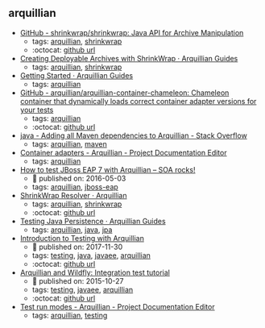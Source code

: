 arquillian 
---
* [GitHub - shrinkwrap/shrinkwrap: Java API for Archive Manipulation](https://github.com/shrinkwrap/shrinkwrap)
    * tags: [arquillian](../tags/arquillian.md), [shrinkwrap](../tags/shrinkwrap.md)
    * :octocat: [github url](https://github.com/shrinkwrap/shrinkwrap)
* [Creating Deployable Archives with ShrinkWrap · Arquillian Guides](http://arquillian.org/guides/shrinkwrap_introduction/)
    * tags: [arquillian](../tags/arquillian.md), [shrinkwrap](../tags/shrinkwrap.md)
* [Getting Started · Arquillian Guides](http://arquillian.org/guides/getting_started/)
    * tags: [arquillian](../tags/arquillian.md)
* [GitHub - arquillian/arquillian-container-chameleon: Chameleon container that dynamically loads correct container adapter versions for your tests](https://github.com/arquillian/arquillian-container-chameleon)
    * tags: [arquillian](../tags/arquillian.md)
    * :octocat: [github url](https://github.com/arquillian/arquillian-container-chameleon)
* [java - Adding all Maven dependencies to Arquillian - Stack Overflow](https://stackoverflow.com/questions/13001371/adding-all-maven-dependencies-to-arquillian)
    * tags: [arquillian](../tags/arquillian.md), [maven](../tags/maven.md)
* [Container adapters - Arquillian - Project Documentation Editor](https://docs.jboss.org/author/display/ARQ/Container+adapters)
    * tags: [arquillian](../tags/arquillian.md)
* [How to test JBoss EAP 7 with Arquillian – SOA rocks!](http://serviceorientedarchitect.com/how-to-test-jboss-eap-7-with-arquillian/)
    * :calendar: published on: 2016-05-03
    * tags: [arquillian](../tags/arquillian.md), [jboss-eap](../tags/jboss-eap.md)
* [ShrinkWrap Resolver · Arquillian](http://arquillian.org/modules/resolver-shrinkwrap/)
    * tags: [arquillian](../tags/arquillian.md), [shrinkwrap](../tags/shrinkwrap.md)
    * :octocat: [github url](https://github.com/shrinkwrap/resolver)
* [Testing Java Persistence · Arquillian Guides](http://arquillian.org/guides/testing_java_persistence/)
    * tags: [arquillian](../tags/arquillian.md), [java](../tags/java.md), [jpa](../tags/jpa.md)
* [Introduction to Testing with Arquillian](http://www.baeldung.com/arquillian)
    * :calendar: published on: 2017-11-30
    * tags: [testing](../tags/testing.md), [java](../tags/java.md), [javaee](../tags/javaee.md), [arquillian](../tags/arquillian.md)
    * :octocat: [github url](https://github.com/eugenp/tutorials/tree/master/jee-7)
* [Arquillian and Wildfly: Integration test tutorial](https://www.softwareyoga.com/arquillian-and-wildfly-integration-test-tutorial/)
    * :calendar: published on: 2015-10-27
    * tags: [testing](../tags/testing.md), [javaee](../tags/javaee.md), [arquillian](../tags/arquillian.md)
    * :octocat: [github url](https://github.com/softwareyoga/arquillian-wildfly-basic-tutorial)
* [Test run modes - Arquillian - Project Documentation Editor](https://docs.jboss.org/author/display/ARQ/Test+run+modes)
    * tags: [arquillian](../tags/arquillian.md), [testing](../tags/testing.md)
